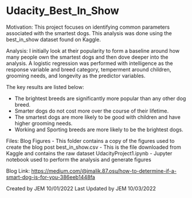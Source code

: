 # Udacity_Best_In_Show

Motivation:
This project focuses on identifying common parameters associated with the smartest dogs. This analysis
was done using the best_in_show dataset found on Kaggle.

Analysis:
I initially look at their popularity to form a baseline around how many people own the smartest dogs
and then dove deeper into the analysis. A logistic regression was performed with intelligence as the 
response variable and breed category, temperment around children, grooming needs, and longevity as the
predictor variables.

The key results are listed below:
- The brightest breeds are significantly more popular than any other dog breed.
- Smarter dogs do not cost more over the course of their lifetime.
- The smartest dogs are more likely to be good with children and have higher grooming needs.
- Working and Sporting breeds are more likely to be the brightest dogs.

Files:
Blog Figures - This folder contains a copy of the figures used to create the blog post
best_in_show.csv - This is the file downloaded from Kaggle and contains the raw dataset
UdacityProject1.ipynb - Jupyter notebook used to perform the analysis and generate figures

Blog Link:
https://medium.com/@jmalik.87.osu/how-to-determine-if-a-smart-dog-is-for-you-386eeb1448fa

Created by JEM 10/01/2022
Last Updated by JEM 10/03/2022
